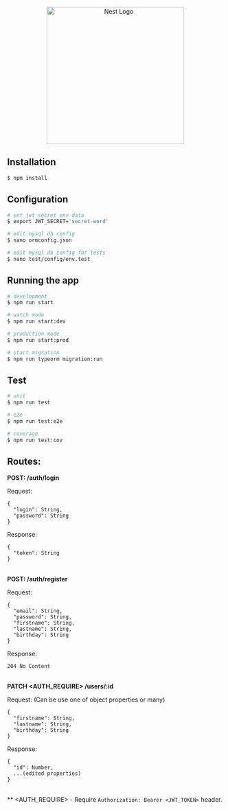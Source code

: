 <p align="center">
  <a href="http://nestjs.com/" target="blank"><img src="https://nestjs.com/img/logo_text.svg" width="320" alt="Nest Logo" /></a>
</p>

[circleci-image]: https://img.shields.io/circleci/build/github/nestjs/nest/master?token=abc123def456
[circleci-url]: https://circleci.com/gh/nestjs/nest

## Installation

```bash
$ npm install
```

## Configuration
```bash
# set jwt secret env data
$ export JWT_SECRET='secret-word'

# edit mysql db config
$ nano ormconfig.json

# edit mysql db config for tests
$ nano test/config/env.test
```

## Running the app

```bash
# development
$ npm run start

# watch mode
$ npm run start:dev

# production mode
$ npm run start:prod

# start migration
$ npm run typeorm migration:run
```

## Test

```bash
# unit
$ npm run test

# e2e
$ npm run test:e2e

# coverage
$ npm run test:cov
```

## Routes:
**POST: /auth/login**

Request:
```
{
  "login": String,
  "password": String
}
```
Response:
```
{
  "token": String
}
```

\
**POST: /auth/register**

Request:
```
{
  "email": String,
  "password": String,
  "firstname": String,
  "lastname": String,
  "birthday": String
}
```
Response:
```
204 No Content
```

\
**PATCH <AUTH_REQUIRE> /users/:id**

Request: (Can be use one of object properties or many)
```
{
  "firstname": String,
  "lastname": String,
  "birthday": String
}
```
Response:
```
{
  "id": Number,
  ...(edited properties)
}
```

\
** <AUTH_REQUIRE> - Require `Authorization: Bearer <JWT_TOKEN>` header.
